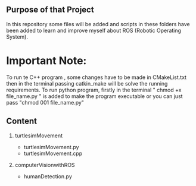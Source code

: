 ## Purpose of that Project
In this repository some files will be added and scripts in these folders have been added to learn and improve myself about ROS (Robotic Operating System).

# Important Note:
To run te C++ program , some changes have to be made in CMakeList.txt then in the terminal passing catkin_make will be solve the running requirements.
To run python program, firstly in the terminal " chmod +x file_name.py " is added to make the program executable or you can just pass "chmod 001 file_name.py"

## Content
1. turtlesimMovement
    - turtlesimMovement.py
    - turtlesimMovement.cpp
    
2. computerVisionwithROS
    - humanDetection.py



